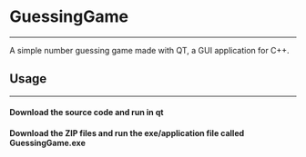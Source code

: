 # GuessingGame
---
A simple number guessing game made with QT, a GUI application for C++.

## Usage
---
#### Download the source code and run in qt

#### Download the ZIP files and run the exe/application file called GuessingGame.exe
